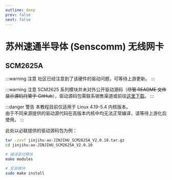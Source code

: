 ```yaml
---
outline: deep
prev: false
next: false
---
```

# 苏州速通半导体 (Senscomm) 无线网卡

## SCM2625A
:::warning 注意
社区已经注意到了该硬件的驱动问题，可等待上游更新。
:::

:::warning 注意
SCM2625 系列模块并未对外公开驱动源码（~~尽管 README 文件显示源码托管于 GitHub~~），驱动源码包需联系销售渠道或前往[这里下载](https://bbs.loongarch.org/d/456/6)。
:::

:::danger 警告
本教程目前仅适用于 Linux 4.19-5.4 内核版本。  
由于不同来源提供的驱动源代码在高版本内核中均无法正常编译，请等待上游化后使用。
:::

此处以必联提供的驱动源码包为例：

```bash
tar -zxvf jinjihu-ax-JINJIHU_SCM2625A_V2.0.10.tar.gz
cd jinjihu-ax-JINJIHU_SCM2625A_V2.0.10

# 编译驱动模块
make modules

# 安装模块
sudo make install
```
